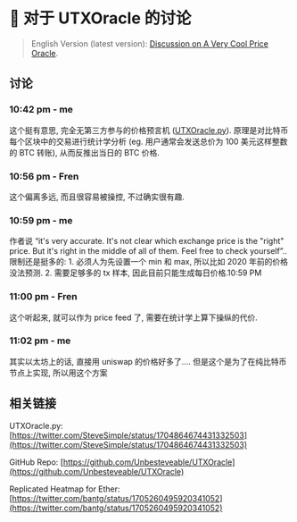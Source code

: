 # 💬 对于 UTXOracle 的讨论

> English Version (latest version): [Discussion on A Very Cool Price Oracle](https://mirror.xyz/msfew.eth/KrQ6NKUXXFIACtATHZi9A35KM9fIrp8JN3HUNLNQPDA).

## 讨论

### 10:42 pm - me

这个挺有意思, 完全无第三方参与的价格预言机 ([UTXOracle.py](https://twitter.com/SteveSimple/status/1704864674431332503)). 原理是对比特币每个区块中的交易进行统计学分析 (eg. 用户通常会发送总价为 100 美元这样整数的 BTC 转账), 从而反推出当日的 BTC 价格.

### 10:56 pm - Fren

这个偏离多远, 而且很容易被操控, 不过确实很有趣.

### 10:59 pm - me

作者说 “it's very accurate. It's not clear which exchange price is the "right" price. But it's right in the middle of all of them. Feel free to check yourself”.. 限制还是挺多的: 1. 必须人为先设置一个 min 和 max, 所以比如 2020 年前的价格没法预测. 2. 需要足够多的 tx 样本, 因此目前只能生成每日价格.10:59 PM

### 11:00 pm - Fren

这个听起来, 就可以作为 price feed 了, 需要在统计学上算下操纵的代价.

### 11:02 pm - me

其实以太坊上的话, 直接用 uniswap 的价格好多了.... 但是这个是为了在纯比特币节点上实现, 所以用这个方案

## 相关链接

UTXOracle.py: [https://twitter.com/SteveSimple/status/1704864674431332503](https://twitter.com/SteveSimple/status/1704864674431332503)

GitHub Repo: [https://github.com/Unbesteveable/UTXOracle](https://github.com/Unbesteveable/UTXOracle)

Replicated Heatmap for Ether: [https://twitter.com/bantg/status/1705260495920341052](https://twitter.com/bantg/status/1705260495920341052)
